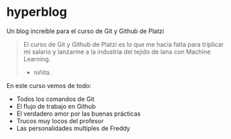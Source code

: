 # hyperblog
Un blog increible para el curso de Git y Github de Platzi
>El curso de Git y Github de Platzi es lo que me hacia falta para triplicar mi salario y lanzarme a la industria del tejido de lana con Machine Learning.
> - ni&ntilde;ita.

En este curso vemos de todo:
* Todos los comandos de Git
* El flujo de trabajo en Github
*	El verdadero amor por las buenas pr&aacute;cticas
*	Trucos muy locos del profesor
* Las personalidades multiples de Freddy
